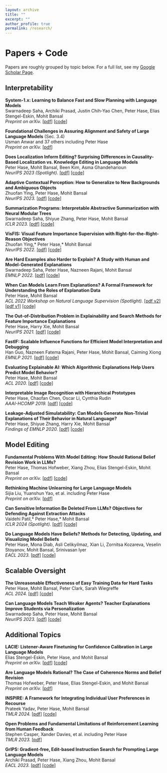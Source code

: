 ```yaml
---
layout: archive
title: ""
excerpt: ""
author_profile: true
permalink: /research/
---
```


# Papers + Code

Papers are roughly grouped by topic below. For a full list, see my [Google Scholar Page](https://scholar.google.com/citations?hl=en&user=FO90FgMAAAAJ&view_op=list_works&sortby=pubdate).

## Interpretability

**System-1.x: Learning to Balance Fast and Slow Planning with Language Models**  
Swarnadeep Saha, Archiki Prasad, Justin Chih-Yao Chen, Peter Hase, Elias Stengel-Eskin, Mohit Bansal  
_Preprint on arXiv._ [[pdf](https://arxiv.org/pdf/2407.14414)] [[code](https://github.com/swarnaHub/System-1.x)]

**Foundational Challenges in Assuring Alignment and Safety of Large Language Models** (Sec. 3.4)  
Usman Anwar and 37 others including Peter Hase  
_Preprint on arXiv._ [[pdf](https://arxiv.org/pdf/2404.09932)]

**Does Localization Inform Editing? Surprising Differences in Causality-Based Localization vs. Knowledge Editing in Language Models**  
Peter Hase, Mohit Bansal, Been Kim, Asma Ghandeharioun  
*NeurIPS 2023 (Spotlight).* [[pdf]](https://arxiv.org/pdf/2301.04213.pdf) [[code]](https://github.com/google/belief-localization)

**Adaptive Contextual Perception: How to Generalize to New Backgrounds and Ambiguous Objects**  
Zhuofan Ying, Peter Hase, Mohit Bansal  
*NeurIPS 2023.* [[pdf]](https://arxiv.org/pdf/2306.05963.pdf) [[code]](https://github.com/zfying/AdaptiveContext)

**Summarization Programs: Interpretable Abstractive Summarization with Neural Modular Trees**  
Swarnadeep Saha, Shiyue Zhang, Peter Hase, Mohit Bansal  
*ICLR 2023.* [[pdf]](https://arxiv.org/pdf/2209.10492.pdf) [[code]](https://github.com/swarnaHub/SummarizationPrograms)

**VisFIS: Visual Feature Importance Supervision with Right-for-the-Right-Reason Objectives**  
Zhuofan Ying,* Peter Hase,* Mohit Bansal  
*NeurIPS 2022.* [[pdf]](https://arxiv.org/pdf/2206.11212.pdf) [[code]](https://github.com/zfying/visfis)

**Are Hard Examples also Harder to Explain? A Study with Human and Model-Generated Explanations**  
Swarnadeep Saha, Peter Hase, Nazneen Rajani, Mohit Bansal  
*EMNLP 2022.* [[pdf]](https://arxiv.org/pdf/2211.07517.pdf) [[code]](https://github.com/swarnaHub/ExplanationHardness)

**When Can Models Learn From Explanations? A Formal Framework for Understanding the Roles of Explanation Data**  
Peter Hase, Mohit Bansal  
*ACL 2022 Workshop on Natural Language Supervision (Spotlight).* [[pdf v2]](https://peterbhase.github.io/files/when-expl-help-LNLS-ACL2022.pdf) [[pdf v1]](https://arxiv.org/pdf/2102.02201.pdf) [[code]](https://github.com/peterbhase/ExplanationRoles)

**The Out-of-Distribution Problem in Explainability and Search Methods for Feature Importance Explanations**  
Peter Hase, Harry Xie, Mohit Bansal  
*NeurIPS 2021.* [[pdf]](https://arxiv.org/pdf/2106.00786.pdf) [[code]](https://github.com/peterbhase/ExplanationSearch)  

**FastIF: Scalable Influence Functions for Efficient Model Interpretation and Debugging**  
Han Guo, Nazneen Fatema Rajani, Peter Hase, Mohit Bansal, Caiming Xiong  
*EMNLP 2021.* [[pdf]](https://arxiv.org/pdf/2012.15781.pdf) [[code]](https://github.com/salesforce/fast-influence-functions)  

**Evaluating Explainable AI: Which Algorithmic Explanations Help Users Predict Model Behavior?**  
Peter Hase, Mohit Bansal  
*ACL 2020.* [[pdf]](https://arxiv.org/pdf/2005.01831.pdf) [[code]](https://github.com/peterbhase/InterpretableNLP-ACL2020)  

**Interpretable Image Recognition with Hierarchical Prototypes**  
Peter Hase, Chaofan Chen, Oscar Li, Cynthia Rudin  
*AAAI-HCOMP 2019.* [[pdf]](https://arxiv.org/pdf/1906.10651.pdf) [[code]](https://github.com/peterbhase/interpretable-image)  

**Leakage-Adjusted Simulatability: Can Models Generate Non-Trivial Explanations of Their Behavior in Natural Language?**  
Peter Hase, Shiyue Zhang, Harry Xie, Mohit Bansal  
*Findings of EMNLP 2020.* [[pdf]](https://arxiv.org/pdf/2010.04119.pdf) [[code]](https://github.com/peterbhase/LAS-NL-Explanations)  

## Model Editing

**Fundamental Problems With Model Editing: How Should Rational Belief Revision Work in LLMs?**  
Peter Hase, Thomas Hofweber, Xiang Zhou, Elias Stengel-Eskin, Mohit Bansal  
*Preprint on arXiv.* [[pdf](https://arxiv.org/pdf/2406.19354)] [[code](https://github.com/peterbhase/LLM-belief-revision)]

**Rethinking Machine Unlearning for Large Language Models**  
Sijia Liu, Yuanshun Yao, et al. including Peter Hase  
*Preprint on arXiv.* [[pdf]](https://arxiv.org/pdf/2402.08787.pdf)  

**Can Sensitive Information Be Deleted From LLMs? Objectives for Defending Against Extraction Attacks**    
Vaidehi Patil,* Peter Hase,* Mohit Bansal  
*ICLR 2024 (Spotlight).* [[pdf]](https://arxiv.org/pdf/2309.17410.pdf) [[code]](https://github.com/Vaidehi99/InfoDeletionAttacks)

**Do Language Models Have Beliefs? Methods for Detecting, Updating, and Visualizing Model Beliefs**  
Peter Hase, Mona Diab, Asli Celikyilmaz, Xian Li, Zornitsa Kozareva, Veselin Stoyanov, Mohit Bansal, Srinivasan Iyer  
*EACL 2023.* [[pdf]](https://arxiv.org/pdf/2111.13654.pdf) [[code]](https://github.com/peterbhase/SLAG-Belief-Updating)

## Scalable Oversight

**The Unreasonable Effectiveness of Easy Training Data for Hard Tasks**  
Peter Hase, Mohit Bansal, Peter Clark, Sarah Wiegreffe  
*ACL 2024.* [[pdf]](https://arxiv.org/pdf/2401.06751.pdf) [[code]](https://github.com/allenai/easy-to-hard-generalization)

**Can Language Models Teach Weaker Agents? Teacher Explanations Improve Students via Personalization**  
Swarnadeep Saha, Peter Hase, Mohit Bansal  
*NeurIPS 2023.* [[pdf]](https://arxiv.org/pdf/2306.09299.pdf) [[code]](https://github.com/swarnaHub/ExplanationIntervention)

## Additional Topics  

**LACIE: Listener-Aware Finetuning for Confidence Calibration in Large Language Models**  
Elias Stengel-Eskin, Peter Hase, and Mohit Bansal  
_Preprint on arXiv._ [[pdf](https://arxiv.org/pdf/2405.21028)] [[code](https://github.com/esteng/pragmatic_calibration)]

**Are Language Models Rational? The Case of Coherence Norms and Belief Revision**  
Thomas Hofweber, Peter Hase, Elias Stengel-Eskin, and Mohit Bansal  
_Preprint on arXiv._ [[pdf](https://arxiv.org/pdf/2406.03442)]

**INSPIRE: A Framework for Integrating Individual User Preferences in Recourse**  
Prateek Yadav, Peter Hase, Mohit Bansal  
*TMLR 2024.* [[pdf]](https://openreview.net/pdf?id=6yzIuqKGnq) [[code]](https://github.com/prateeky2806/EMC-COLS-recourse)  

**Open Problems and Fundamental Limitations of Reinforcement Learning from Human Feedback**  
Stephen Casper, Xander Davies, et al. including Peter Hase  
*TMLR 2023.* [[pdf]](https://openreview.net/pdf?id=bx24KpJ4Eb)  

**GrIPS: Gradient-free, Edit-based Instruction Search for Prompting Large Language Models**  
Archiki Prasad, Peter Hase, Xiang Zhou, Mohit Bansal  
*EACL 2023.* [[pdf]](https://arxiv.org/pdf/2203.07281.pdf) [[code]](https://github.com/archiki/GrIPS)


